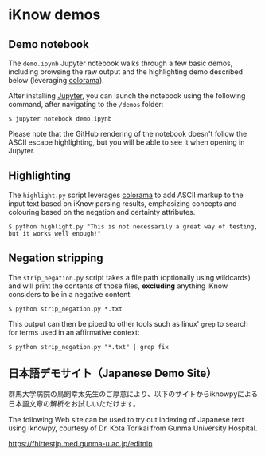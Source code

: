 # iKnow demos

## Demo notebook

The `demo.ipynb` Jupyter notebook walks through a few basic demos, including 
browsing the raw output and the highlighting demo described below (leveraging
[colorama](https://github.com/tartley/colorama)).

After installing [Jupyter](http://www.jupyter.org/), you can launch the notebook
using the following command, after navigating to the `/demos` folder:

```Shell
$ jupyter notebook demo.ipynb
```

Please note that the GitHub rendering of the notebook doesn't follow the ASCII 
escape highlighting, but you will be able to see it when opening in Jupyter.

## Highlighting

The `highlight.py` script leverages [colorama](https://github.com/tartley/colorama) 
to add ASCII markup to the input text based on iKnow parsing results, emphasizing 
concepts and colouring based on the negation and certainty attributes.

```Shell
$ python highlight.py "This is not necessarily a great way of testing, but it works well enough!"
```

## Negation stripping

The `strip_negation.py` script takes a file path (optionally using wildcards) and
will print the contents of those files, **excluding** anything iKnow considers to
be in a negative content:

```Shell
$ python strip_negation.py *.txt
```

This output can then be piped to other tools such as linux' `grep` to search for
terms used in an affirmative context:

```Shell
$ python strip_negation.py "*.txt" | grep fix
```

## 日本語デモサイト（Japanese Demo Site）

群馬大学病院の鳥飼幸太先生のご厚意により、以下のサイトからiknowpyによる日本語文章の解析をお試しいただけます。

The following Web site can be used to try out indexing of Japanese text using iknowpy, courtesy of Dr. Kota Torikai from Gunma University Hospital. 

https://fhirtestjp.med.gunma-u.ac.jp/editnlp


